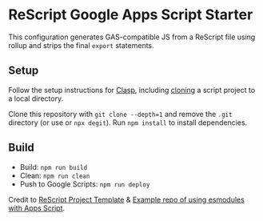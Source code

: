 # ReScript Google Apps Script Starter

This configuration generates GAS-compatible JS from a ReScript file using rollup and strips the final `export` statements.

## Setup

Follow the setup instructions for [Clasp](https://github.com/google/clasp), including [cloning](https://github.com/google/clasp#clone) a script project to a local directory.

Clone this repository with `git clone --depth=1` and remove the `.git` directory (or use or `npx degit`). Run `npm install` to install dependencies.

## Build

- Build: `npm run build`
- Clean: `npm run clean`
- Push to Google Scripts: `npm run deploy`

Credit to [ReScript Project Template](https://github.com/rescript-lang/rescript-project-template) & [Example repo of using esmodules with Apps Script](https://github.com/atti187/esmodules).